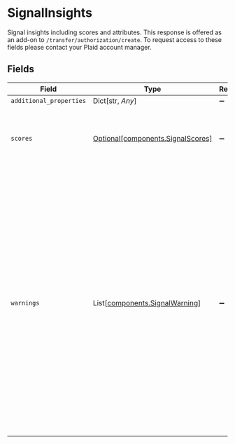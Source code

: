 # SignalInsights

Signal insights including scores and attributes. This response is offered as an add-on to `/transfer/authorization/create`. To request access to these fields please contact your Plaid account manager.


## Fields

| Field                                                                                                                                                                                                                                                                                               | Type                                                                                                                                                                                                                                                                                                | Required                                                                                                                                                                                                                                                                                            | Description                                                                                                                                                                                                                                                                                         |
| --------------------------------------------------------------------------------------------------------------------------------------------------------------------------------------------------------------------------------------------------------------------------------------------------- | --------------------------------------------------------------------------------------------------------------------------------------------------------------------------------------------------------------------------------------------------------------------------------------------------- | --------------------------------------------------------------------------------------------------------------------------------------------------------------------------------------------------------------------------------------------------------------------------------------------------- | --------------------------------------------------------------------------------------------------------------------------------------------------------------------------------------------------------------------------------------------------------------------------------------------------- |
| `additional_properties`                                                                                                                                                                                                                                                                             | Dict[str, *Any*]                                                                                                                                                                                                                                                                                    | :heavy_minus_sign:                                                                                                                                                                                                                                                                                  | N/A                                                                                                                                                                                                                                                                                                 |
| `scores`                                                                                                                                                                                                                                                                                            | [Optional[components.SignalScores]](../../models/components/signalscores.md)                                                                                                                                                                                                                        | :heavy_minus_sign:                                                                                                                                                                                                                                                                                  | Risk scoring details broken down by risk category.                                                                                                                                                                                                                                                  |
| `warnings`                                                                                                                                                                                                                                                                                          | List[[components.SignalWarning](../../models/components/signalwarning.md)]                                                                                                                                                                                                                          | :heavy_minus_sign:                                                                                                                                                                                                                                                                                  | If bank information was not available to be used in the Signal model, this array contains warnings describing why bank data is missing. If you want to receive an API error instead of Signal scores in the case of missing bank data, file a support ticket or contact your Plaid account manager. |